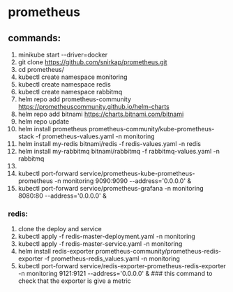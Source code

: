# prometheus
## commands:
1. minikube start --driver=docker
2. git clone https://github.com/snirkap/prometheus.git
3. cd prometheus/
4. kubectl create namespace monitoring
5. kubectl create namespace redis
6. kubectl create namespace rabbitmq
7. helm repo add prometheus-community https://prometheuscommunity.github.io/helm-charts
8. helm repo add bitnami https://charts.bitnami.com/bitnami
9. helm repo update
11. helm install prometheus prometheus-community/kube-prometheus-stack -f prometheus-values.yaml -n monitoring
12. helm install my-redis bitnami/redis -f redis-values.yaml -n redis
13. helm install my-rabbitmq bitnami/rabbitmq -f rabbitmq-values.yaml -n rabbitmq
14. 
15. kubectl port-forward service/prometheus-kube-prometheus-prometheus -n monitoring 9090:9090 --address='0.0.0.0' &
16. kubectl port-forward service/prometheus-grafana -n monitoring 8080:80 --address='0.0.0.0' &
### redis:
1. clone the deploy and service
2. kubectl apply -f redis-master-deployment.yaml -n monitoring
3. kubectl apply -f redis-master-service.yaml -n monitoring
4. helm install redis-exporter prometheus-community/prometheus-redis-exporter -f prometheus-redis_values.yaml -n monitoring
5. kubectl port-forward service/redis-exporter-prometheus-redis-exporter -n monitoring 9121:9121 --address='0.0.0.0' &  ### this command to check that the exporter is give a metric
